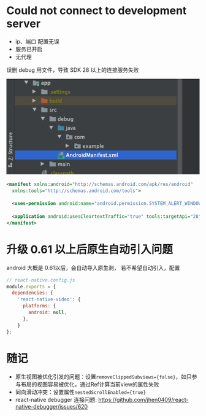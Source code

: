 # Could not connect to development server

- ip、端口 配置无误
- 服务已开启
- 无代理

误删 debug 用文件，导致 SDK 28 以上的连接服务失败

![](../../../image/技术总结/RN/trap/connent-server-error-debug-file.png)

```xml
<manifest xmlns:android="http://schemas.android.com/apk/res/android"
  xmlns:tools="http://schemas.android.com/tools">

  <uses-permission android:name="android.permission.SYSTEM_ALERT_WINDOW"/>

  <application android:usesCleartextTraffic="true" tools:targetApi="28" tools:ignore="GoogleAppIndexingWarning" />
</manifest>

```

# 升级 0.61 以上后原生自动引入问题

android 大概是 0.61以后，会自动导入原生剥， 若不希望自动引入，配置

```js
// react-native.config.js
module.exports = {
  dependencies: {
    'react-native-video': {
      platforms: {
        android: null,
      },
    }
};
```

# 随记

- 原生视图被优化引发的问题：设置`removeClippedSubviews={false}`，如只参与布局的视图容易被优化，通过Ref计算当前view的属性失败
- 同向滑动冲突：设置属性`nestedScrollEnabled={true}`
- react-native debugger 连接问题: https://github.com/jhen0409/react-native-debugger/issues/620